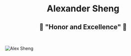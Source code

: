 <h1 align="center">Alexander Sheng</h1>
<h2 align="center">👑 "Honor and Excellence" 👑</h2>
<br>

![Alex Sheng](https://github.com/intrepidbird/intrepidbird/assets/140008493/7aa9be61-85ca-4b75-974d-e13d8a2bafe0)


<!---
realrealAlexS/realrealAlexS is a ✨ special ✨ repository because its `README.md` (this file) appears on your GitHub profile.
You can click the Preview link to take a look at your changes.
--->
